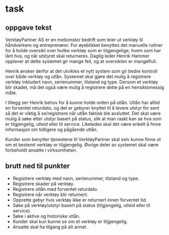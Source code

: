 # task

## oppgave tekst

VerktøyPartner AS er en mellomstor bedrift som leier ut verktøy til håndverkere og entreprenører. For øyeblikket benyttes det manuelle rutiner for å holde oversikt over hvilke verktøy som er tilgjengelige, hvem som har lånt hva, og når utstyret skal returneres. Daglig leder Henrik Hammer opplever at dette systemet gir mange feil, og at oversikten er mangelfull.

Henrik ønsker derfor at det utvikles et nytt system som gir bedre kontroll over både verktøy og utlån. Systemet skal gjøre det mulig å registrere verktøy inkludert navn, serienummer, tilstand og type. Dersom et verktøy blir skadet, må det også være mulig å registrere dette på en hensiktsmessig måte.

I tillegg ser Henrik behov for å kunne holde orden på utlån. Utlån har alltid en forventet returdato, og det er gebyrer knyttet til å levere utstyr for sent så det er viktig å se/registrere når utlån faktisk ble avsluttet. Det skal være mulig å søke etter utstyr basert på status, slik at man raskt kan se hva som er tilgjengelig, utleid eller til service. Likeledes skal det være enkelt å finne informasjon om tidligere og pågående utlån.

Kunder som benytter tjenestene til VerktøyPartner skal selv kunne finne ut om et bestemt verktøy er tilgjengelig. Øvrige deler av systemet skal være forbeholdt ansatte i virksomheten.

## brutt ned til punkter

- Registrere verktøy med navn, serienummer, tilstand og type.
- Registrere skader på verktøy.
- Registrere utlån med forventet returdato.
- Registrere når verktøy blir returnert.
- Opprette gebyr hvis verktøy ikke er returnert innen forventet tid.
- Søke på verktøy/utstyr basert på status (tilgjengelig, utleid eller til service).
- Søke i aktive og historiske utlån.
- Kunder skal kun kunne se om et verktøy er tilgjengelig.
- Ansatte skal ha tilgang på alt annet.
